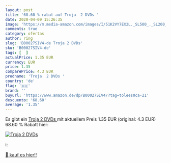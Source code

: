 ```yaml
---
layout: post
title: '68.60 % rabat auf Troja  2 DVDs '
date: 2020-04-09 15:26:35
image: 'https://m.media-amazon.com/images/I/51K2VY7EX2L._SL500_._SL200_.jpg'
comments: true
category: ofertas
author: ring
slug: 'B00027SIV4-de Troja 2 DVDs'
sku: 'B00027SIV4-de'
tags: [  ]
actualPrice: 1.35 EUR
currency: EUR
price: 1.35
comparePrice: 4.3 EUR
prodname: 'Troja  2 DVDs '
country: 'de'
flag: '🇩🇪'
brand: ''
buyurl: 'https://www.amazon.de/dp/B00027SIV4/?tag=tolees0ca-21'
descuento: '68.60'
average: '1.35'
---
```


Es gibt ein [Troja  2 DVDs ](https://www.amazon.de/dp/B00027SIV4/?tag=tolees0ca-21) mit aktuellem Preis 1.35 EUR (original: 4.3 EUR) 68.60 % Rabatt hier:

[![Troja  2 DVDs ](https://m.media-amazon.com/images/I/51K2VY7EX2L._SL500_._SL200_.jpg)](https://www.amazon.de/dp/B00027SIV4/?tag=tolees0ca-21)

ℹ️:


[🛒 kauf es hier!!](https://www.amazon.de/dp/B00027SIV4/?tag=tolees0ca-21)
